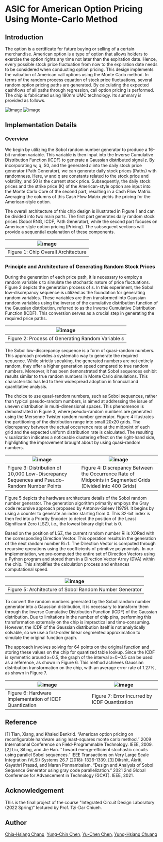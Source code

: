 # ASIC for American Option Pricing Using Monte‑Carlo Method

## Introduction
The option is a certificate for future buying or selling of a certain merchandise. American option is a type of option that allows holders to exercise the option rights any time not later than the expiration date. Hence, every possible stock price fluctuation from now to the expiration date needs to be considered when conducting option pricing.
This design implements the valuation of American call options using the Monte Carlo method. In terms of the random process equation of stock price fluctuations, several random option pricing paths are generated. By calculating the expected cashflows of all paths through regression, call option pricing is performed.
The chip is fabricated using 180nm UMC technology. Its summary is provided as follows.

![image](https://github.com/hsiang20/ICDLAB-American-Option-Pricing/assets/38748578/fbcac39b-e8c0-42e6-b653-167df2c9b6e3)
![image](https://github.com/hsiang20/ICDLAB-American-Option-Pricing/assets/38748578/f82e71da-544a-461b-ad02-e26c27797582)

## Implementation Details
### Overview
We begin by utilizing the Sobol random number generator to produce a 16-bit random variable. This variable is then input into the Inverse Cumulative Distribution Function (ICDF) to generate a Gaussian distributed signal 𝜀. By incorporating w, q, S0, and the generated 𝜀 into the daily stock price generator (Path Generator), we can generate daily stock prices (Paths) with randomness. Here, w and q are constants related to the stock price and volatility, and S0 is the current stock price. Subsequently, the daily stock prices and the strike price (K) of the American-style option are input into the Monte Carlo Core of the second part, resulting in a Cash Flow Matrix. Averaging the columns of this Cash Flow Matrix yields the pricing for the American-style option.

The overall architecture of this chip design is illustrated in Figure 1 and can be divided into two main parts. The first part generates daily random stock prices (Sobol RNG, ICDF, Path Generator), while the second part focuses on American-style option pricing (Pricing). The subsequent sections will provide a sequential explanation of these components.

| ![image](https://github.com/hsiang20/ICDLAB-American-Option-Pricing/assets/38748578/b8193afd-c2ab-45c5-8448-2b3ec51b80e5) |
|----------|
| Figure 1: Chip Overall Architecture |

### Principle and Architecture of Generating Random Stock Prices
During the generation of each price path, it is necessary to employ a random variable ε to simulate the stochastic nature of price fluctuations. Figure 2 depicts the generation process of ε. In this experiment, the Sobol low-discrepancy sequence is utilized as the foundation for generating random variables. These variables are then transformed into Gaussian random variables using the inverse of the cumulative distribution function of the Gaussian distribution, referred to as the Inverse Cumulative Distribution Function (ICDF). This conversion serves as a crucial step in generating the required price paths.

| ![image](https://github.com/hsiang20/ICDLAB-American-Option-Pricing/assets/38748578/2c268076-bc61-4b4f-9086-2d7e32b03cfe) |
|----------|
| Figure 2: Process of Generating Random Variable ε |

The Sobol low-discrepancy sequence is a form of quasi-random numbers. This approach provides a systematic way to generate the required sequence. While strictly speaking, the generated numbers are not entirely random, they offer a higher generation speed compared to true random numbers. Moreover, it has been demonstrated that Sobol sequences exhibit results similar to true random numbers in Monte Carlo simulations. This characteristic has led to their widespread adoption in financial and quantitative analysis.

The choice to use quasi-random numbers, such as Sobol sequences, rather than typical pseudo-random numbers, is aimed at addressing the issue of uneven distribution in multi-dimensional spaces. This phenomenon is demonstrated in Figure 3, where pseudo-random numbers are generated using the Mersenne Twister random number generator. Figure 4 illustrates the partitioning of the distribution range into small 20x20 grids. The discrepancy between the actual occurrence rate at the midpoint of each grid and the expected uniform distribution rate is calculated. The resulting visualization indicates a noticeable clustering effect on the right-hand side, highlighting the improvement brought about by using quasi-random numbers.

| ![image](https://github.com/hsiang20/ICDLAB-American-Option-Pricing/assets/38748578/40e90739-cf7c-4c49-90f4-c317dd6d2489) | ![image](https://github.com/hsiang20/ICDLAB-American-Option-Pricing/assets/38748578/ad0c571d-b227-49d0-b0ee-94c24b9a29da) |
|----------|---------|
| Figure 3: Distribution of 10,000 Low-Discrepancy Sequences and Pseudo-Random Number Points | Figure 4: Discrepancy Between the Occurrence Rate of Midpoints in Segmented Grids (Divided into 400 Grids) |

Figure 5 depicts the hardware architecture details of the Sobol random number generator. The generation algorithm primarily employs the Gray code recursive approach proposed by Antonov-Saleev (1979). It begins by using a counter to generate an index starting from 0. This 32-bit index is then fed into a Priority Encoder to detect the position of the Least Significant Zero (LSZ), i.e., the lowest binary digit that is 0.

Based on the position of LSZ, the current random number Ri is XORed with the corresponding Direction Vector. This operation results in the generation of the next random number Ri+1. The Direction Vector is computed through recursive operations using the coefficients of primitive polynomials. In our implementation, we pre-computed the entire set of Direction Vectors using a Python program and stored them in a Direction Vector Array (DVA) within the chip. This simplifies the calculation process and enhances computational speed.

| ![image](https://github.com/hsiang20/ICDLAB-American-Option-Pricing/assets/38748578/2ec363e8-0178-4326-a6fa-f3ecff08a300) |
|----------|
| Figure 5: Architecture of Sobol Random Number Generator |

To convert the random numbers generated by the Sobol random number generator into a Gaussian distribution, it is necessary to transform them through the Inverse Cumulative Distribution Function (ICDF) of the Gaussian distribution. Due to limitations in the number of chip pins, performing this transformation externally on the chip is impractical and time-consuming. However, the ICDF of the Gaussian distribution itself is not analytically solvable, so we use a first-order linear segmented approximation to simulate the original function graph.

The approach involves solving for 64 points on the original function and storing these values on the chip for quantized table lookup. Since the ICDF is symmetric around x=0.5, the graph of the interval x=0~0.5 can be used as a reference, as shown in Figure 6. This method achieves Gaussian distribution transformation on the chip, with an average error rate of 1.27%, as shown in Figure 7.

| ![image](https://github.com/hsiang20/ICDLAB-American-Option-Pricing/assets/38748578/07280084-e1e4-46ab-9df5-59344f30b235) | ![image](https://github.com/hsiang20/ICDLAB-American-Option-Pricing/assets/38748578/d7041a44-245f-4e16-9502-1ed2c06d6edc) |
|----------|---------|
| Figure 6: Hardware Implementation of ICDF Quantization | Figure 7: Error Incurred by ICDF Quantization |


## Reference
[1] Tian, Xiang, and Khaled Benkrid. “American option pricing on reconfigurable hardware using least-squares monte carlo method.” 2009 International Conference on Field-Programmable Technology. IEEE, 2009.
[2] Liu, Siting, and Jie Han. “Toward energy-efficient stochastic circuits using parallel Sobol sequences.” IEEE Transactions on Very Large Scale Integration (VLSI) Systems 26.7 (2018): 1326-1339.
[3] Dikshit, Akriti, Gayathri Prasad, and Maran Ponnambalam. “Design and Analysis of Sobol Sequence Generator using gray code parallelization.” 2021 2nd Global Conference for Advancement in Technology (GCAT). IEEE, 2021.

## Acknowledgement
This is the final project of the course "Integrated Circuit Design Laboratory (2022 Spring)" lectured by Prof. Tzi-Dar Chiueh. 

## Author
[Chia-Hsiang Chang](https://github.com/hsiang20), [Yung-Chin Chen](https://github.com/Chenyungchin), [Yu-Chen Chen](https://github.com/CarlosChen1126), [Yung-Hsiang Chuang](https://github.com/elesonchuang)










